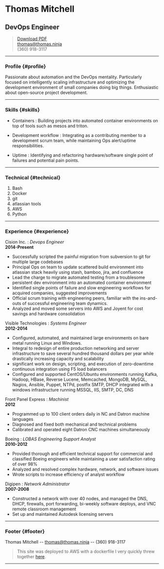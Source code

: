 # Thomas Mitchell
## DevOps Engineer

> [Download PDF](resume.pdf)  
> [thomas@thomas.ninja](thomas@thomas.ninja)  
> (360) 918-3117

------

### Profile {#profile}

Passionate about automation and the DevOps mentality. Particularly focused on intelligently scaling infrastructure and optimizing the development environment of small companies doing big things. Enthusiastic about open-source project development.

------

### Skills {#skills}

* Containers
  : Building projects into automated container environments on top of tools such as mesos and triton.

* Development workflow
  : Integrating as a contributing member to a development scrum team, while maintaining Ops alert/uptime responsibilities.

* Uptime
  : Identifying and refactoring hardware/software single point of failures and potential pain points.

-------

### Technical {#technical}

1. Bash
1. Docker
1. git
1. atlassian tools
1. AWS
1. Python

------

### Experience {#experience}


Cision Inc.
: *Devops Engineer*  
  __2014-Present__  
 - Successfully scripted the painful migration from subversion to git for multiple large codebases
 - Principal Ops on team to update scattered build environment into atlassian stack heavily using stash, bamboo, jira, and confluence
 - Lead the charge to migrate automated testing from a troublesome persistent dev environment into an automated container environment
 - Identified single points of failure and slow engineering workflows for acquired companies, suggested improvements
 - Official scrum training with engineering peers, familiar with the ins-and-outs of successful engineering team dynamics.
 - Analyzed and moved some servers into AWS and Joyent for cost savings and hardware consolidation


Visible Technologies
: *Systems Engineer*  
  __2012-2014__  
 - Configured, automated, and maintained large environments on bare metal running Linux and Windows.
 - Integral to redesign of entire production networking and server infrastructure to save several hundred thousand dollars per year while drastically increasing capacity and scalability
 - significant work on design, scripting, and execution of zero-downtime continuous integration using F5 load balancers
 - Configured and supported CentOS/Ubuntu environments running Kafka, Hadoop, HBase, Reverse Lucene, Memcached, MongoDB, MySQL, Nagios, Ansible, Puppet, NTPd, postfix SMTP, DHCP integrated with a windows infrastructure running MSSQL, IIS, SMTP, DC, DNS


Front Panel Express
: *Machinist*  
  __2012__  
 - Programmed up to 100 client orders daily in NC and Datron machine languages
 - Diagnosed and fixed both mechanical and technical problems
 - Calibrated and operated eight Datron CNC machines simultaneously


Boeing
: *LOBAS Engineering Support Analyst*  
  __2010-2012__  
 - Provided thorough and efficient technical support for commercial and classified Boeing engineers while maintaining a user satisfaction rating of over 98%
 - Analyzed and resolved complex hardware, network, and software issues
 - Wrote scripts to increase efficiency of analyst workflow


Digipen
: *Network Administrator*  
  __2007-2008__  
 - Constructed a network with over 40 nodes, and managed the DNS, DHCP, firewalls, port forwarding, bi-weekly software deploys, and VNC remote classroom management
 - Set up and maintained Autodesk licensing servers

------

### Footer {#footer}

Thomas Mitchell -- [thomas@thomas.ninja](thomas@thomas.ninja) -- (360) 918-3117

 > This site was deployed to AWS with a dockerfile I very quickly threw together [here](https://registry.hub.docker.com/u/trmitchell7/nginx-resume.md).

------
